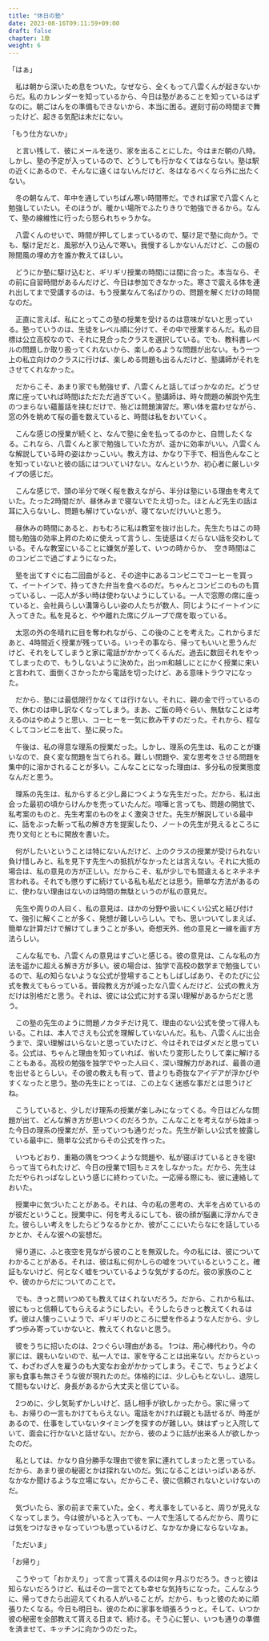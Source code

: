 ```yaml
---
title: "休日の塾"
date: 2023-08-16T09:11:59+09:00
draft: false
chapter: 1章
weight: 6
---
```

「はぁ」

　私は朝から深いため息をついた。なぜなら、全くもって八雲くんが起きないからだ。私のカレンダーを知っているから、今日は塾があることを知っているはずなのに。朝ごはんをの準備もできないから、本当に困る。遅刻寸前の時間まで舞ったけど、起きる気配は未だにない。

「もう仕方ないか」

　と言い残して、彼にメールを送り、家を出ることにした。今はまだ朝の八時。しかし、塾の予定が入っているので、どうしても行かなくてはならない。塾は駅の近くにあるので、そんなに遠くはないんだけど、冬はなるべくなら外に出たくない。

　冬の朝なんて、年中を通していちばん寒い時間帯だ。できれば家で八雲くんと勉強していたい。そのほうが、暖かい場所でふたりきりで勉強できるから。なんて、塾の線維性に行ったら怒られちゃうかな。

　八雲くんのせいで、時間が押してしまっているので、駆け足で塾に向かう。でも、駆け足だと、風邪が入り込んで寒い。我慢するしかないんだけど、この服の隙間風の埋め方を誰か教えてほしい。

　どうにか塾に駆け込むと、ギリギリ授業の時間には間に合った。本当なら、その前に自習時間があるんだけど、今日は参加できなかった。寒さで震える体を連れ出してまで受講するのは、もう授業なんて名ばかりの、問題を解くだけの時間なのだ。

　正直に言えば、私にとってこの塾の授業を受けるのは意味がないと思っている。塾っていうのは、生徒をレベル順に分けて、その中で授業するんだ。私の目標は公立高校なので、それに見合ったクラスを選択している。でも、教科書レベルの問題しか取り扱ってくれないから、楽しめるような問題が出ない。もう一つ上の私立向けのクラスに行けば、楽しめる問題も出るんだけど、塾講師がそれをさせてくれなかった。

　だからこそ、あまり家でも勉強せず、八雲くんと話してばっかなのだ。どうせ席に座っていれば時間はただただ過ぎていく。塾講師は、時々問題の解説や先生のつまらない蘊蓄話を挟むだけで、殆どは問題演習だ。寒い体を震わせながら、窓の外を眺めて桜の蕾を数えていると、時間は私をおいていく。

　こんな感じの授業が続くと、なんで塾に金を払ってるのかと、自問したくなる。これなら、八雲くんと家で勉強していた方が、遥かに効率がいい。八雲くんな解説している時の姿はかっこいい。教え方は、かなり下手で、相当色んなことを知っていないと彼の話にはついていけない。なんというか、初心者に厳しいタイプの感じだ。

　こんな感じで、頭の半分で咲く桜を数えながら、半分は塾にいる理由を考えていた。たった2時間だが、昼休みまで寝ないでたえ切った。ほとんど先生の話は耳に入らないし、問題も解けていないが、寝てないだけいいと思う。

　昼休みの時間にあると、おもむろに私は教室を抜け出した。先生たちはこの時間も勉強の効率上昇のために使えって言うし、生徒感はくだらない話を交わしている。そんな教室にいることに嫌気が差して、いつの時からか、　空き時間はこのコンビニで過ごすようになった。

　塾を出てすぐに右二回曲がると、その途中にあるコンビニでコーヒーを買って、イートインで、持ってきた弁当を食べるのだ。ちゃんとコンビニのものも買っているし、一応人が多い時は使わないようにしている。一人で窓際の席に座っていると、会社員らしい溝簿らしい姿の人たちが数人、同じようにイートインに入ってきた。私を見ると、やや離れた席にグループで席を取っている。

　太窓の外の冬晴れに目を奪われながら、この後のことを考えた。これからまだあと、4時間近く授業が残っている。いっその事なら、帰ってもいいと思うんだけど、それをしてしまうと家に電話がかかってくるんだ。過去に数回それをやってしまったので、もうしないように決めた。出っm和越しにとにかく授業に来いと言われて、面倒くさかったから電話を切ったけど、ある意味トラウマになった。

　だから、塾には最低限行かなくては行けない。それに、親の金で行っているので、休むのは申し訳なくなってしまう。まあ、ご飯の時ぐらい、無駄なことは考えるのはやめようと思い、コーヒーを一気に飲み干すのだった。それから、程なくしてコンビニを出て、塾に戻った。

　午後は、私の得意な理系の授業だった。しかし、理系の先生は、私のことが嫌いなので、良く変な問題を当てられる。難しい問題や、変な思考をさせる問題を集中的に溶かされることが多い。こんなことになった理由は、多分私の授業態度なんだと思う。

　理系の先生は、私からすると少し鼻につくような先生だった。だから、私は出会った最初の頃からけんかを売っていたんだ。喧嘩と言っても、問題の開放で、私考案のものと、先生考案のものをよく激突させた。先生が解説している最中に、話をぶった斬って私の解き方を提案したり、ノートの先生が見えるところに売り文句とともに開放を書いた。

　何がしたいということは特にないんだけど、上のクラスの授業が受けられない負け惜しみと、私を見下す先生への抵抗がなかったとは言えない。それに大抵の場合は、私の意見の方が正しい。だからこそ、私が少しでも間違えるとネチネチ言われる。それでも懲りずに続けている私も私だとは思う。簡単な方法があるのに、使わない理由はないのは時間の無駄というのが私の意見だ。

　先生や周りの人曰く、私の意見は、ほかの分野や扱いにくい公式と結び付けて、強引に解くことが多く、発想が難しいらしい。でも、思いついてしまえば、簡単な計算だけで解けてしまうことが多い。奇想天外、他の意見と一線を画す方法らしい。

　こんな私でも、八雲くんの意見はすごいと感じる。彼の意見は、こんな私の方法を遥かに超える解き方が多い。彼の場合は、独学で高校の数学まで勉強しているので、私の知らないような公式が登場することもしばしばあり、そのたびに公式を教えてもらっている。普段教え方が減ったな八雲くんだけど、公式の教え方だけは別格だと思う。それは、彼には公式に対する深い理解があるからだと思う。

　この塾の先生のように問題ノカタチだけ見て、理由のない公式を使って得人もいる。これは、本人でさえも公式を理解していないんだ。私も、八雲くんに出会うまで、深い理解はいらないと思っていたけど、今はそれではダメだと思っている。公式は、ちゃんと理由を知っていれば、省いたり変形したりして楽に解けることもある。高校の勉強を独学でやった人曰く、深い理解力があれば、最善の道を出せるとらしい。その彼の教えも有って、昔よりも奇抜なアイデアが浮かびやすくなったと思う。塾の先生にとっては、この上なく迷惑な事だとは思うけどね。

　こうしていると、少しだけ理系の授業が楽しみになってくる。今日はどんな問題が出て、どんな解き方が思いつくのだろうか。こんなことを考えながら始まった今日の理系の授業だが、至っていつも通りだった。先生が新しい公式を披露している最中に、簡単な公式からその公式を作った。

　いつもどおり、重箱の隅をつつくような問題や、私が寝ぼけているときを寝tらって当てられたけど、今日の授業で1回もミスをしなかった。だから、先生はただやられっぱなしという感じに終わっていた。一応帰る際にも、彼に連絡しておいた。

　授業中に気づいたことがある。それは、今の私の思考の、大半を占めているのが彼だということ。授業中に、何を考えるにしても、彼の顔が脳裏に浮かんできた。彼らしい考えをしたらどうなるかとか、彼がここにいたらなにを話しているかとか、そんな彼への妄想だ。

　帰り道に、ふと夜空を見ながら彼のことを無双した。今の私には、彼についてわかることがある。それは、彼は私に何かしらの嘘をついているということ。確証もないけど、何となく嘘をついているような気がするのだ。彼の家族のことや、彼のからだについてのことで。

　でも、きっと問いつめても教えてはくれないだろう。だから、これから私は、彼にもっと信頼してもらえるようにしたい。そうしたらきっと教えてくれるはず。彼は人懐っこいようで、ギリギリのところに壁を作るような人だから、少しずつ歩み寄っていかないと、教えてくれないと思う。

　彼をうちに招いたのは、2つぐらい理由がある。
1つは、用心棒代わり。今の家には、親もいないので、私一人では、家を守ることは出来ない。だからといって、わざわざ人を雇うのも大変なお金がかかってしまう。そこで、ちょうどよく家も食事も無さそうな彼が現れたのだ。体格的には、少し心もとないし、退院して間もないけど、身長があるから大丈夫と信じている。

　2つめに、少し気恥ずかしいけど、話し相手が欲しかったから。家に帰っても、お帰りの一言もかけてもらえない。電話をかければ親とも話せるが、時差があるので、仕事をしていないタイミングを探すのが難しい。妹はずっと入院していて、面会に行かないと話せない。だから、彼のように話が出来る人が欲しかったのだ。

　私としては、かなり自分勝手な理由で彼を家に連れてしまったと思っている。だから、あまり彼の秘密とかは探れないのだ。気になることはいっぱいあるが、なかなか聞けるような立場にない。だからこそ、彼に信頼されないといけないのだ。

　気づいたら、家の前まで来ていた。全く、考え事をしていると、周りが見えなくなってしまう。今は彼がいると入っても、一人で生活してるんだから、周りには気をつけなきゃなっていつも思っているけど、なかなか身にならないなぁ。

「ただいま」

「お帰り」

　こうやって「おかえり」って言って貰えるのは何ヶ月ぶりだろう。きっと彼は知らないだろうけど、私はその一言でとても幸せな気持ちになった。こんなふうに、帰ってきたら出迎えてくれる人がいることが。だから、もっと彼のために頑張りたくなる。今日も明日も、彼のために家事を頑張ろうっと。そして、いつか彼の秘密を全部教えて貰える日まで、続ける。そう心に誓い、いつも通りの準備を済ませて、キッチンに向かうのだった。
